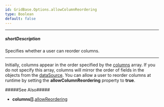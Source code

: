```yaml
---
id: GridBase.Options.allowColumnReordering
type: Boolean
default: false
---
```

---
##### shortDescription
Specifies whether a user can reorder columns.

---
Initially, columns appear in the order specified by the [columns](/api-reference/10%20UI%20Components/GridBase/1%20Configuration/columns '{basewidgetpath}/Configuration/columns/') array. If you do not specify this array, columns will mirror the order of fields in the objects from the [dataSource](/api-reference/10%20UI%20Components/GridBase/1%20Configuration/dataSource.md '{basewidgetpath}/Configuration/#dataSource'). You can allow a user to reorder columns at runtime by setting the **allowColumnReordering** property to **true**.

#####See Also#####
- **columns[]**.[allowReordering](/api-reference/_hidden/GridBaseColumn/allowReordering.md '{basewidgetpath}/Configuration/columns/#allowReordering')